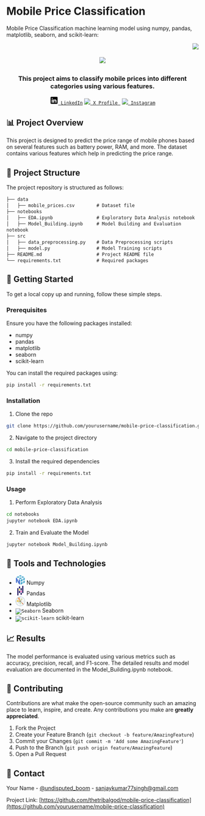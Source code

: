 



# Mobile Price Classification

 Mobile Price Classification machine learning model using numpy, pandas, matplotlib, seaborn, and scikit-learn:
 
<img align="right" src="https://visitor-badge.laobi.icu/badge?page_id=thetribalgod.mobile-price-classification">

<h1 align="center">
  <a href="https://git.io/typing-svg">
    <img src="https://readme-typing-svg.herokuapp.com/?lines=Mobile+Price+Classification;---Machine+Learning+Model!&center=true&size=25">
  </a>
</h1>

<h3 align="center">
  This project aims to classify mobile prices into different categories using various features.
</h3>

<p align="center">
  <code><a href="https://linkedin.com/in/linkedin.com/in/ankit-singh-12b819239/" title="LinkedIn Profile"><img width="22" src="https://raw.githubusercontent.com/simple-icons/simple-icons/develop/icons/linkedin.svg"> LinkedIn</a></code>
  <code><a href="https://twitter.com/undisputed_boom/" title="X Profile"><img width="22" src="https://raw.githubusercontent.com/rahuldkjain/github-profile-readme-generator/master/src/images/icons/Social/linked-in-alt.svg"> X Profile </a></code>
  <code><a href="https://instagram.com/the_tribal_god/" title="Instagram Profile"><img width="22" src="https://raw.githubusercontent.com/simple-icons/simple-icons/develop/icons/instagram.svg"> Instagram</a></code>
</p>

## 📊 Project Overview

This project is designed to predict the price range of mobile phones based on several features such as battery power, RAM, and more. The dataset contains various features which help in predicting the price range.

## 📂 Project Structure

The project repository is structured as follows:

```
├── data
│   ├── mobile_prices.csv        # Dataset file
├── notebooks
│   ├── EDA.ipynb                # Exploratory Data Analysis notebook
│   ├── Model_Building.ipynb     # Model Building and Evaluation notebook
├── src
│   ├── data_preprocessing.py    # Data Preprocessing scripts
│   ├── model.py                 # Model Training scripts
├── README.md                    # Project README file
└── requirements.txt             # Required packages
```

## 🚀 Getting Started

To get a local copy up and running, follow these simple steps.

### Prerequisites

Ensure you have the following packages installed:

- numpy
- pandas
- matplotlib
- seaborn
- scikit-learn

You can install the required packages using:

```sh
pip install -r requirements.txt
```

### Installation

1. Clone the repo

```sh
git clone https://github.com/yourusername/mobile-price-classification.git
```

2. Navigate to the project directory

```sh
cd mobile-price-classification
```

3. Install the required dependencies

```sh
pip install -r requirements.txt
```

### Usage

1. Perform Exploratory Data Analysis

```sh
cd notebooks
jupyter notebook EDA.ipynb
```

2. Train and Evaluate the Model

```sh
jupyter notebook Model_Building.ipynb
```

## 🔧 Tools and Technologies

- <code><img title="Numpy" height="25" src="https://raw.githubusercontent.com/devicons/devicon/master/icons/numpy/numpy-original.svg"></code> Numpy
- <code><img title="Pandas" height="25" src="https://raw.githubusercontent.com/devicons/devicon/master/icons/pandas/pandas-original.svg"></code> Pandas
- <code><img title="Matplotlib" height="25" src="https://raw.githubusercontent.com/devicons/devicon/master/icons/matplotlib/matplotlib-original.svg"></code> Matplotlib
- <code><img title="Seaborn" height="25" src="https://avatars.githubusercontent.com/u/25574223?s=200&v=4"></code> Seaborn
- <code><img title="scikit-learn" height="25" src="https://upload.wikimedia.org/wikipedia/commons/0/05/Scikit_learn_logo_small.svg"></code> scikit-learn

## 📈 Results

The model performance is evaluated using various metrics such as accuracy, precision, recall, and F1-score. The detailed results and model evaluation are documented in the Model_Building.ipynb notebook.

## 🤝 Contributing

Contributions are what make the open-source community such an amazing place to learn, inspire, and create. Any contributions you make are **greatly appreciated**.

1. Fork the Project
2. Create your Feature Branch (`git checkout -b feature/AmazingFeature`)
3. Commit your Changes (`git commit -m 'Add some AmazingFeature'`)
4. Push to the Branch (`git push origin feature/AmazingFeature`)
5. Open a Pull Request

## 📧 Contact

Your Name - [@undisputed_boom](https://twitter.com/undisputed_boom) - sanjaykumar77singh@gmail.com

Project Link: [https://github.com/thetribalgod/mobile-price-classification](https://github.com/yourusername/mobile-price-classification)

